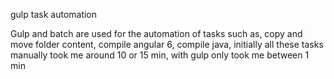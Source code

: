 gulp task automation

Gulp and batch are used for the automation of tasks such as, copy and move folder content, compile angular 6, compile java, initially all these tasks manually took me around 10 or 15 min, with gulp only took me between 1 min
